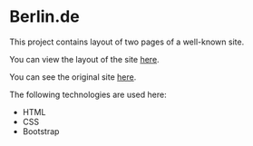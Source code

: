 # Berlin.de
This project contains layout of two pages of a well-known site.

You can view the layout of the site [here](https://anastasiagrinchik.github.io/Berlin.de/).

You can see the original site [here](https://www.berlin.de).

The following technologies are used here: 
- HTML
- CSS
- Bootstrap
